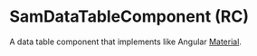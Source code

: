 # SamDataTableComponent (RC)

A data table component that implements like Angular [Material](https://material.angular.io/components/table/overview).
